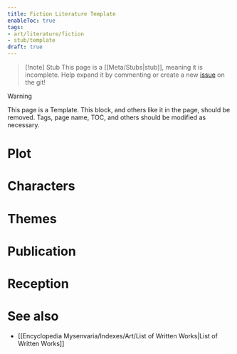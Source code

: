 ```yaml
---
title: Fiction Literature Template
enableToc: true
tags:
- art/literature/fiction
- stub/template
draft: true
---
```


> [!note] Stub
> This page is a [[Meta/Stubs|stub]], meaning it is incomplete. Help expand it by commenting or create a new [issue](https://github.com/RagtimeGal/quartz--encyclopedia-mysenvaria/issues/new/choose) on the git!


> [!warning]
> This page is a Template. This block, and others like it in the page, should be removed. Tags, page name, TOC, and others should be modified as necessary.

# Plot

# Characters

# Themes

# Publication

# Reception

# See also
- [[Encyclopedia Mysenvaria/Indexes/Art/List of Written Works|List of Written Works]]